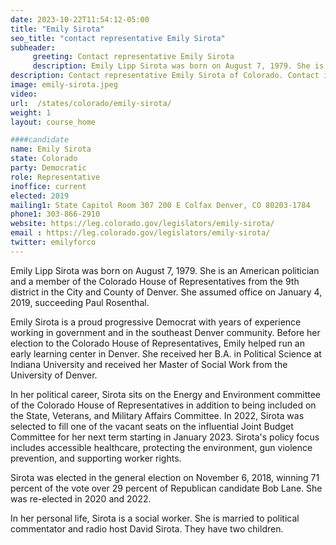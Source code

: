 ```yaml
---
date: 2023-10-22T11:54:12-05:00
title: "Emily Sirota"
seo_title: "contact representative Emily Sirota"
subheader:
     greeting: Contact representative Emily Sirota
     description: Emily Lipp Sirota was born on August 7, 1979. She is an American politician and a member of the Colorado House of Representatives from the 9th district in the City and County of Denver. She assumed office on January 4, 2019, succeeding Paul Rosenthal.
description: Contact representative Emily Sirota of Colorado. Contact information for alex-valdez includes email address, phone number, and mailing address.
image: emily-sirota.jpeg
video:
url:  /states/colorado/emily-sirota/
weight: 1
layout: course_home

####candidate
name: Emily Sirota
state: Colorado
party: Democratic
role: Representative
inoffice: current
elected: 2019
mailing1: State Capitol Room 307 200 E Colfax Denver, CO 80203-1784
phone1: 303-866-2910
website: https://leg.colorado.gov/legislators/emily-sirota/
email : https://leg.colorado.gov/legislators/emily-sirota/
twitter: emilyforco
---
```


Emily Lipp Sirota was born on August 7, 1979. She is an American politician and a member of the Colorado House of Representatives from the 9th district in the City and County of Denver. She assumed office on January 4, 2019, succeeding Paul Rosenthal.

Emily Sirota is a proud progressive Democrat with years of experience working in government and in the southeast Denver community. Before her election to the Colorado House of Representatives, Emily helped run an early learning center in Denver. She received her B.A. in Political Science at Indiana University and received her Master of Social Work from the University of Denver.

In her political career, Sirota sits on the Energy and Environment committee of the Colorado House of Representatives in addition to being included on the State, Veterans, and Military Affairs Committee. In 2022, Sirota was selected to fill one of the vacant seats on the influential Joint Budget Committee for her next term starting in January 2023. Sirota's policy focus includes accessible healthcare, protecting the environment, gun violence prevention, and supporting worker rights.

Sirota was elected in the general election on November 6, 2018, winning 71 percent of the vote over 29 percent of Republican candidate Bob Lane. She was re-elected in 2020 and 2022.

In her personal life, Sirota is a social worker. She is married to political commentator and radio host David Sirota. They have two children.
